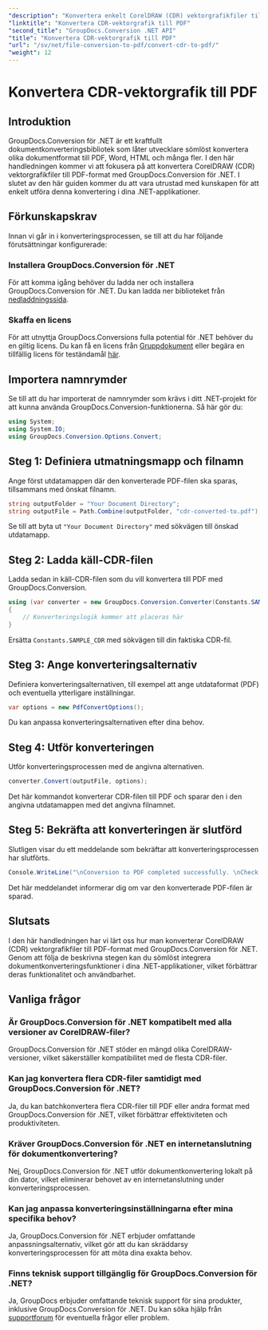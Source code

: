 ```yaml
---
"description": "Konvertera enkelt CorelDRAW (CDR) vektorgrafikfiler till PDF-format med GroupDocs.Conversion för .NET. Effektivisera din dokumentkonverteringsprocess."
"linktitle": "Konvertera CDR-vektorgrafik till PDF"
"second_title": "GroupDocs.Conversion .NET API"
"title": "Konvertera CDR-vektorgrafik till PDF"
"url": "/sv/net/file-conversion-to-pdf/convert-cdr-to-pdf/"
"weight": 12
---
```


# Konvertera CDR-vektorgrafik till PDF

## Introduktion
GroupDocs.Conversion för .NET är ett kraftfullt dokumentkonverteringsbibliotek som låter utvecklare sömlöst konvertera olika dokumentformat till PDF, Word, HTML och många fler. I den här handledningen kommer vi att fokusera på att konvertera CorelDRAW (CDR) vektorgrafikfiler till PDF-format med GroupDocs.Conversion för .NET. I slutet av den här guiden kommer du att vara utrustad med kunskapen för att enkelt utföra denna konvertering i dina .NET-applikationer.
## Förkunskapskrav
Innan vi går in i konverteringsprocessen, se till att du har följande förutsättningar konfigurerade:
### Installera GroupDocs.Conversion för .NET
För att komma igång behöver du ladda ner och installera GroupDocs.Conversion för .NET. Du kan ladda ner biblioteket från [nedladdningssida](https://releases.groupdocs.com/conversion/net/).
### Skaffa en licens
För att utnyttja GroupDocs.Conversions fulla potential för .NET behöver du en giltig licens. Du kan få en licens från [Gruppdokument](https://purchase.groupdocs.com/buy) eller begära en tillfällig licens för teständamål [här](https://purchase.groupdocs.com/temporary-license/).

## Importera namnrymder
Se till att du har importerat de namnrymder som krävs i ditt .NET-projekt för att kunna använda GroupDocs.Conversion-funktionerna. Så här gör du:
```csharp
using System;
using System.IO;
using GroupDocs.Conversion.Options.Convert;
```
## Steg 1: Definiera utmatningsmapp och filnamn
Ange först utdatamappen där den konverterade PDF-filen ska sparas, tillsammans med önskat filnamn.
```csharp
string outputFolder = "Your Document Directory";
string outputFile = Path.Combine(outputFolder, "cdr-converted-to.pdf");
```
Se till att byta ut `"Your Document Directory"` med sökvägen till önskad utdatamapp.
## Steg 2: Ladda käll-CDR-filen
Ladda sedan in käll-CDR-filen som du vill konvertera till PDF med GroupDocs.Conversion.
```csharp
using (var converter = new GroupDocs.Conversion.Converter(Constants.SAMPLE_CDR))
{
    // Konverteringslogik kommer att placeras här
}
```
Ersätta `Constants.SAMPLE_CDR` med sökvägen till din faktiska CDR-fil.
## Steg 3: Ange konverteringsalternativ
Definiera konverteringsalternativen, till exempel att ange utdataformat (PDF) och eventuella ytterligare inställningar.
```csharp
var options = new PdfConvertOptions();
```
Du kan anpassa konverteringsalternativen efter dina behov.
## Steg 4: Utför konverteringen
Utför konverteringsprocessen med de angivna alternativen.
```csharp
converter.Convert(outputFile, options);
```
Det här kommandot konverterar CDR-filen till PDF och sparar den i den angivna utdatamappen med det angivna filnamnet.
## Steg 5: Bekräfta att konverteringen är slutförd
Slutligen visar du ett meddelande som bekräftar att konverteringsprocessen har slutförts.
```csharp
Console.WriteLine("\nConversion to PDF completed successfully. \nCheck output in {0}", outputFolder);
```
Det här meddelandet informerar dig om var den konverterade PDF-filen är sparad.

## Slutsats
I den här handledningen har vi lärt oss hur man konverterar CorelDRAW (CDR) vektorgrafikfiler till PDF-format med GroupDocs.Conversion för .NET. Genom att följa de beskrivna stegen kan du sömlöst integrera dokumentkonverteringsfunktioner i dina .NET-applikationer, vilket förbättrar deras funktionalitet och användbarhet.
## Vanliga frågor
### Är GroupDocs.Conversion för .NET kompatibelt med alla versioner av CorelDRAW-filer?
GroupDocs.Conversion för .NET stöder en mängd olika CorelDRAW-versioner, vilket säkerställer kompatibilitet med de flesta CDR-filer.
### Kan jag konvertera flera CDR-filer samtidigt med GroupDocs.Conversion för .NET?
Ja, du kan batchkonvertera flera CDR-filer till PDF eller andra format med GroupDocs.Conversion för .NET, vilket förbättrar effektiviteten och produktiviteten.
### Kräver GroupDocs.Conversion för .NET en internetanslutning för dokumentkonvertering?
Nej, GroupDocs.Conversion för .NET utför dokumentkonvertering lokalt på din dator, vilket eliminerar behovet av en internetanslutning under konverteringsprocessen.
### Kan jag anpassa konverteringsinställningarna efter mina specifika behov?
Ja, GroupDocs.Conversion för .NET erbjuder omfattande anpassningsalternativ, vilket gör att du kan skräddarsy konverteringsprocessen för att möta dina exakta behov.
### Finns teknisk support tillgänglig för GroupDocs.Conversion för .NET?
Ja, GroupDocs erbjuder omfattande teknisk support för sina produkter, inklusive GroupDocs.Conversion för .NET. Du kan söka hjälp från [supportforum](https://forum.groupdocs.com/c/conversion/11) för eventuella frågor eller problem.